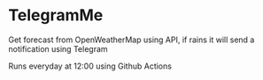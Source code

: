 # TelegramMe

Get forecast from OpenWeatherMap using API, if rains it will send a notification using Telegram

Runs everyday at 12:00 using Github Actions